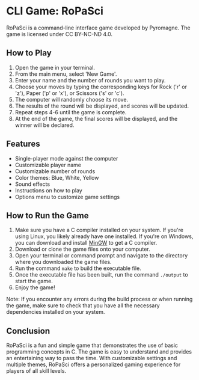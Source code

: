 # CLI Game: RoPaSci 

RoPaSci is a command-line interface game developed by Pyromagne. The game is licensed under CC BY-NC-ND 4.0.

## How to Play 

1. Open the game in your terminal. 
2. From the main menu, select 'New Game'. 
3. Enter your name and the number of rounds you want to play. 
4. Choose your moves by typing the corresponding keys for Rock ('r' or 'z'), Paper ('p' or 'x'), or Scissors ('s' or 'c'). 
5. The computer will randomly choose its move.
6. The results of the round will be displayed, and scores will be updated. 
7. Repeat steps 4-6 until the game is complete.
8. At the end of the game, the final scores will be displayed, and the winner will be declared.

## Features 

- Single-player mode against the computer
- Customizable player name
- Customizable number of rounds
- Color themes: Blue, White, Yellow
- Sound effects
- Instructions on how to play
- Options menu to customize game settings

## How to Run the Game

1. Make sure you have a C compiler installed on your system. If you're using Linux, you likely already have one installed. If you're on Windows, you can download and install [MinGW](http://www.mingw.org/) to get a C compiler.
2. Download or clone the game files onto your computer.
3. Open your terminal or command prompt and navigate to the directory where you downloaded the game files.
4. Run the command `make` to build the executable file.
5. Once the executable file has been built, run the command `./output` to start the game.
6. Enjoy the game!

Note: If you encounter any errors during the build process or when running the game, make sure to check that you have all the necessary dependencies installed on your system.

## Conclusion 

RoPaSci is a fun and simple game that demonstrates the use of basic programming concepts in C. The game is easy to understand and provides an entertaining way to pass the time. With customizable settings and multiple themes, RoPaSci offers a personalized gaming experience for players of all skill levels.